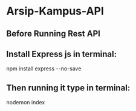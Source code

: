 # Arsip-Kampus-API
## Before Running Rest API
## Install Express js in terminal:
npm install express --no-save

## Then running it type in terminal:
nodemon index
